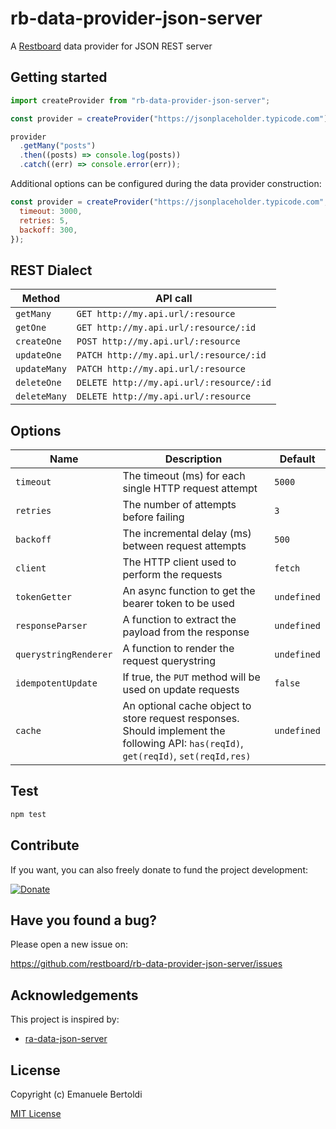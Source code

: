 # rb-data-provider-json-server

A [Restboard](https://restboard.github.io/) data provider for JSON REST server

## Getting started

```js
import createProvider from "rb-data-provider-json-server";

const provider = createProvider("https://jsonplaceholder.typicode.com");

provider
  .getMany("posts")
  .then((posts) => console.log(posts))
  .catch((err) => console.error(err));
```

Additional options can be configured during the data provider construction:

```js
const provider = createProvider("https://jsonplaceholder.typicode.com", {
  timeout: 3000,
  retries: 5,
  backoff: 300,
});
```

## REST Dialect

| Method       | API call                                 |
| ------------ | ---------------------------------------- |
| `getMany`    | `GET http://my.api.url/:resource`        |
| `getOne`     | `GET http://my.api.url/:resource/:id`    |
| `createOne`  | `POST http://my.api.url/:resource`       |
| `updateOne`  | `PATCH http://my.api.url/:resource/:id`  |
| `updateMany` | `PATCH http://my.api.url/:resource`      |
| `deleteOne`  | `DELETE http://my.api.url/:resource/:id` |
| `deleteMany` | `DELETE http://my.api.url/:resource`     |

## Options

| Name                  | Description                                                                                                                           | Default     |
| --------------------- | ------------------------------------------------------------------------------------------------------------------------------------- | ----------- |
| `timeout`             | The timeout (ms) for each single HTTP request attempt                                                                                 | `5000`      |
| `retries`             | The number of attempts before failing                                                                                                 | `3`         |
| `backoff`             | The incremental delay (ms) between request attempts                                                                                   | `500`       |
| `client`              | The HTTP client used to perform the requests                                                                                          | `fetch`     |
| `tokenGetter`         | An async function to get the bearer token to be used                                                                                  | `undefined` |
| `responseParser`      | A function to extract the payload from the response                                                                                   | `undefined` |
| `querystringRenderer` | A function to render the request querystring                                                                                          | `undefined` |
| `idempotentUpdate`    | If true, the `PUT` method will be used on update requests                                                                             | `false`     |
| `cache`               | An optional cache object to store request responses. Should implement the following API: `has(reqId)`, `get(reqId)`, `set(reqId,res)` | `undefined` |

## Test

```bash
npm test
```

## Contribute

If you want, you can also freely donate to fund the project development:

[![Donate](https://www.paypalobjects.com/en_US/i/btn/btn_donate_SM.gif)](https://paypal.me/EBertoldi)

## Have you found a bug?

Please open a new issue on:

<https://github.com/restboard/rb-data-provider-json-server/issues>

## Acknowledgements

This project is inspired by:

- [ra-data-json-server](https://github.com/marmelab/react-admin/tree/master/packages/ra-data-json-server)

## License

Copyright (c) Emanuele Bertoldi

[MIT License](http://en.wikipedia.org/wiki/MIT_License)
